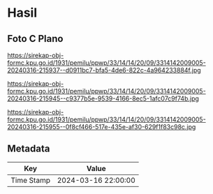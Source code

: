 # Hasil

## Foto C Plano

https://sirekap-obj-formc.kpu.go.id/1931/pemilu/ppwp/33/14/14/20/09/3314142009005-20240316-215937--d0911bc7-bfa5-4de6-822c-4a964233884f.jpg

https://sirekap-obj-formc.kpu.go.id/1931/pemilu/ppwp/33/14/14/20/09/3314142009005-20240316-215945--c9377b5e-9539-4166-8ec5-1afc07c9f74b.jpg

https://sirekap-obj-formc.kpu.go.id/1931/pemilu/ppwp/33/14/14/20/09/3314142009005-20240316-215955--0f8cf466-517e-435e-af30-629f1f83c98c.jpg


## Metadata

| Key        | Value               |
| ---------- | ------------------- |
| Time Stamp | 2024-03-16 22:00:00 |



